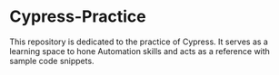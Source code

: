 # Cypress-Practice
This repository is dedicated to the practice of Cypress. It serves as a learning space to hone Automation skills and acts as a reference with sample code snippets.
